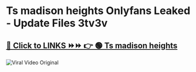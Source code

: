 
 # Ts madison heights Onlyfans Leaked - Update Files 3tv3v

## <h2><a href="https://clipsfans.com/Ts_madison_heights&ref=git">🔗 Click to LINKS ⏩⏩ 👉 🟢 Ts madison heights </a></h2>

<a href="https://clipsfans.com/Ts_madison_heights&ref=git" rel="nofollow" data-target="animated-image.originalLink"><img src="https://i.ibb.co.com/xMMVF88/686577567.gif" alt="Viral Video Original" style="max-width: 100%; display: inline-block;" data-target="animated-image.originalImage"></a>

